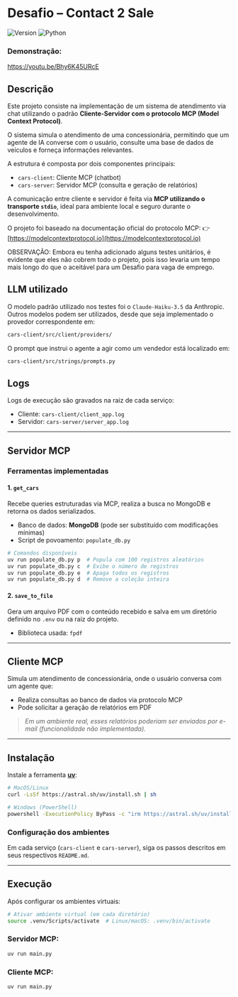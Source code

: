 # Desafio – Contact 2 Sale

![Version](https://img.shields.io/badge/version-1.0.0-blue.svg)
![Python](https://img.shields.io/badge/python-3.10+-green.svg)

### Demonstração:
https://youtu.be/Bhy6K45URcE

## Descrição

Este projeto consiste na implementação de um sistema de atendimento via chat utilizando o padrão **Cliente-Servidor com o protocolo MCP (Model Context Protocol)**.

O sistema simula o atendimento de uma concessionária, permitindo que um agente de IA converse com o usuário, consulte uma base de dados de veículos e forneça informações relevantes.

A estrutura é composta por dois componentes principais:

* `cars-client`: Cliente MCP (chatbot)
* `cars-server`: Servidor MCP (consulta e geração de relatórios)

A comunicação entre cliente e servidor é feita via **MCP utilizando o transporte `stdio`**, ideal para ambiente local e seguro durante o desenvolvimento.

O projeto foi baseado na documentação oficial do protocolo MCP:
👉 [https://modelcontextprotocol.io](https://modelcontextprotocol.io)


OBSERVAÇÃO: Embora eu tenha adicionado alguns testes unitários, é evidente que eles não cobrem todo o projeto, pois isso levaria um tempo mais longo do que o aceitável para um Desafio para vaga de emprego.

## LLM utilizado

O modelo padrão utilizado nos testes foi o `Claude-Haiku-3.5` da Anthropic. Outros modelos podem ser utilizados, desde que seja implementado o provedor correspondente em:

```bash
cars-client/src/client/providers/
```

O prompt que instrui o agente a agir como um vendedor está localizado em:

```bash
cars-client/src/strings/prompts.py
```

## Logs

Logs de execução são gravados na raiz de cada serviço:

* Cliente: `cars-client/client_app.log`
* Servidor: `cars-server/server_app.log`

---

## Servidor MCP

### Ferramentas implementadas

#### 1. `get_cars`

Recebe queries estruturadas via MCP, realiza a busca no MongoDB e retorna os dados serializados.

* Banco de dados: **MongoDB** (pode ser substituído com modificações mínimas)
* Script de povoamento: `populate_db.py`

```bash
# Comandos disponíveis
uv run populate_db.py p  # Popula com 100 registros aleatórios
uv run populate_db.py c  # Exibe o número de registros
uv run populate_db.py e  # Apaga todos os registros
uv run populate_db.py d  # Remove a coleção inteira
```

#### 2. `save_to_file`

Gera um arquivo PDF com o conteúdo recebido e salva em um diretório definido no `.env` ou na raiz do projeto.

* Biblioteca usada: `fpdf`

---

## Cliente MCP

Simula um atendimento de concessionária, onde o usuário conversa com um agente que:

* Realiza consultas ao banco de dados via protocolo MCP
* Pode solicitar a geração de relatórios em PDF

> *Em um ambiente real, esses relatórios poderiam ser enviados por e-mail (funcionalidade não implementada).*

---

## Instalação

Instale a ferramenta [**uv**](https://astral.sh/blog/uv-intro/):

```bash
# MacOS/Linux
curl -LsSf https://astral.sh/uv/install.sh | sh

# Windows (PowerShell)
powershell -ExecutionPolicy ByPass -c "irm https://astral.sh/uv/install.ps1 | iex"
```

### Configuração dos ambientes

Em cada serviço (`cars-client` e `cars-server`), siga os passos descritos em seus respectivos `README.md`.

---

## Execução

Após configurar os ambientes virtuais:

```bash
# Ativar ambiente virtual (em cada diretório)
source .venv/Scripts/activate  # Linux/macOS: .venv/bin/activate
```

### Servidor MCP:

```bash
uv run main.py
```

### Cliente MCP:

```bash
uv run main.py
```